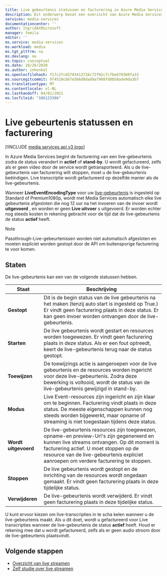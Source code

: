 ```yaml
---
title: Live gebeurtenis statussen en facturering in Azure Media Services
description: Dit onderwerp bevat een overzicht van Azure Media Services statussen en facturering van Live-gebeurtenissen.
services: media-services
documentationcenter: ''
author: IngridAtMicrosoft
manager: femila
editor: ''
ms.service: media-services
ms.workload: media
ms.tgt_pltfrm: na
ms.devlang: ne
ms.topic: conceptual
ms.date: 10/26/2020
ms.author: inhenkel
ms.openlocfilehash: f17c2fcd5793412716c72f02c7cfbe670360fa33
ms.sourcegitcommit: 9f4510cb67e566d8dad9a7908fd8b58ade9da3b7
ms.translationtype: MT
ms.contentlocale: nl-NL
ms.lasthandoff: 04/01/2021
ms.locfileid: "106123386"
---
```

# <a name="live-event-states-and-billing"></a>Live gebeurtenis statussen en facturering

[!INCLUDE [media services api v3 logo](./includes/v3-hr.md)]

In Azure Media Services begint de facturering van een live-gebeurtenis zodra de status verandert in **actief** of **stand-by**. U wordt gefactureerd, zelfs als er geen video door de service wordt getransporteerd. Als u de live-gebeurtenis van facturering wilt stoppen, moet u de live-gebeurtenis beëindigen. Live transcriptie wordt gefactureerd op dezelfde manier als de live-gebeurtenis.

Wanneer **LiveEventEncodingType** voor uw [live-gebeurtenis](/rest/api/media/liveevents) is ingesteld op Standard of Premium1080p, wordt met Media Services automatisch elke live gebeurtenis afgesloten die nog 12 uur na het invoeren van de invoer wordt **uitgevoerd** , en worden er geen **Live uitvoer** s uitgevoerd. Er worden echter nog steeds kosten in rekening gebracht voor de tijd dat de live-gebeurtenis de status **actief** heeft.

> [!NOTE]
> Passthrough-Live-gebeurtenissen worden niet automatisch afgesloten en moeten expliciet worden gestopt door de API om buitensporige facturering te voor komen.

## <a name="states"></a>Staten

De live-gebeurtenis kan een van de volgende statussen hebben.

|Staat|Beschrijving|
|---|---|
|**Gestopt**| Dit is de begin status van de live gebeurtenis na het maken (tenzij auto start is ingesteld op True.) Er vindt geen facturering plaats in deze status. Er kan geen invoer worden ontvangen door de live-gebeurtenis. |
|**Starten**| De live gebeurtenis wordt gestart en resources worden toegewezen. Er vindt geen facturering plaats in deze status.  Als er een fout optreedt, keert de live-gebeurtenis terug naar de status gestopt.|
| **Toewijzen** | De toewijzings actie is aangeroepen voor de live gebeurtenis en de resources worden ingericht voor deze live-gebeurtenis. Zodra deze bewerking is voltooid, wordt de status van de live-gebeurtenis gewijzigd in stand-by.
|**Modus**| Live Event-resources zijn ingericht en zijn klaar om te beginnen. Facturering vindt plaats in deze status.  De meeste eigenschappen kunnen nog steeds worden bijgewerkt, maar opname of streaming is niet toegestaan tijdens deze status.
|**Wordt uitgevoerd**| De live-gebeurtenis resources zijn toegewezen, opname-en preview-Url's zijn gegenereerd en kunnen live streams ontvangen. Op dit moment is facturering actief. U moet stoppen op de resource van de live-gebeurtenis expliciet aanroepen om verdere facturering te stoppen.|
|**Stoppen**| De live gebeurtenis wordt gestopt en de inrichting van de resources wordt ongedaan gemaakt. Er vindt geen facturering plaats in deze tijdelijke status. |
|**Verwijderen**| De live-gebeurtenis wordt verwijderd. Er vindt geen facturering plaats in deze tijdelijke status. |

U kunt ervoor kiezen om live-transcripties in te scha kelen wanneer u de live-gebeurtenis maakt. Als u dit doet, wordt u gefactureerd voor Live transcripties wanneer de live-gebeurtenis de status **actief** heeft. Houd er rekening mee dat u wordt gefactureerd, zelfs als er geen audio stroom door de live-gebeurtenis plaatsvindt.

## <a name="next-steps"></a>Volgende stappen

- [Overzicht van live streamen](stream-live-streaming-concept.md)
- [Zelf studie over live streamen](stream-live-tutorial-with-api.md)

